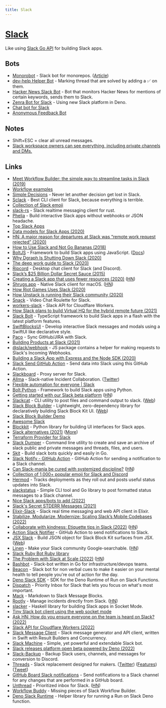 ```yaml
---
title: Slack
---
```


# [Slack](https://slack.com)

Like using [Slack Go API](https://github.com/slack-go/slack) for building Slack apps.

## Bots

- [Monorobot](https://github.com/ahrefs/monorobot) - Slack bot for monorepos. ([Article](https://tech.ahrefs.com/monorobot-a-slack-bot-for-monorepos-374260e2ca43))
- [dev-help Helper Bot](https://github.com/artsy/dev-help-helper-bot) - Marking thread that are solved by adding a ✅ on them.
- [Hacker News Slack Bot](https://github.com/steven-tey/hacker-news-slack-bot) - Bot that monitors Hacker News for mentions of certain keywords, sends them to Slack.
- [Zenra Bot for Slack](https://github.com/yusukebe/slack-zenra-bot) - Using new Slack platform in Deno.
- [Chat bot for Slack](https://github.com/scrapinghub/slackbot)
- [Anonymous Feedback Bot](https://charmbracelet.slack.com/apps/AH64TE3NC-anonymous-feedback-bot-by-opensay)

## Notes

- Shift+ESC = clear all unread messages.
- [Slack workspace owners can see everything, including private channels and DMs.](https://twitter.com/fasterthanlime/status/1452974665874423815)

## Links

- [Meet Workflow Builder: the simple way to streamline tasks in Slack (2019)](https://slackhq.com/automate-tasks-in-slack-with-workflow-builder)
- [Workflow examples](https://slack.com/intl/en-gb/slack-tips/workflow-builder-examples)
- [Simple Decisions](https://simplepoll.rocks/decisions/) - Never let another decision get lost in Slack.
- [Sclack](https://github.com/haskellcamargo/sclack) - Best CLI client for Slack, because everything is terrible.
- [Collection of Slack emoji](https://github.com/snipe/awesome-emoji)
- [slack-rs](https://github.com/slack-rs/slack-rs) - Slack realtime messaging client for rust.
- [Phelia](https://github.com/maxchehab/phelia) - Build interactive Slack apps without webhooks or JSON headache.
- [Top Slack Apps](https://slackrank.wilhelmklopp.com/)
- [Data models for Slack Apps (2020)](https://wilhelmklopp.com/posts/slack-database-modelling/)
- [HN: A major reason for departures at Slack was “remote work request rejected” (2020)](https://news.ycombinator.com/item?id=23297113)
- [How to Use Slack and Not Go Bananas (2018)](https://pspdfkit.com/blog/2018/how-to-use-slack-and-not-go-bananas/)
- [BoltJS](https://github.com/slackapi/bolt-js) - Framework to build Slack apps using JavaScript. ([Docs](https://slack.dev/bolt-js))
- [Why Dgraph Is Shutting Down Slack (2020)](https://dgraph.io/blog/post/dgraph-shutting-slack-using-discourse/)
- [The deep work guide to Slack (2020)](https://www.arun.is/blog/slack-guide/)
- [Ripcord](https://cancel.fm/ripcord/) - Desktop chat client for Slack (and Discord).
- [Slack’s \$25 Billion Dollar Secret Sauce (2015)](https://medium.com/@awilkinson/slack-s-2-8-billion-dollar-secret-sauce-5c5ec7117908)
- [Creating a Slack app that uses fewer resources (2020)](https://kofi.sexy/blog/slack-app-fewer-resources) ([HN](https://news.ycombinator.com/item?id=24743790))
- [Shrugs.app](https://shrugs.app/) - Native Slack client for macOS. ([HN](https://news.ycombinator.com/item?id=31926594))
- [How Riot Games Uses Slack (2020)](https://technology.riotgames.com/news/how-riot-games-uses-slack)
- [How Unstack is running their Slack community (2020)](https://buildwithusers.substack.com/p/a-peek-into-how-unstack-is-running)
- [Snack](https://aboutsnack.com/) - Video Chat Roulette for Slack.
- [workers-slack](https://github.com/sagi/workers-slack) - Slack API for Cloudflare Workers.
- [How Slack plans to build Virtual HQ for the hybrid remote future (2021)](https://twitter.com/noah_weiss/status/1375136823404605443)
- [Slack Bolt](https://github.com/KhushrajRathod/slack-bolt) - TypeScript framework to build Slack apps in a flash with the latest platform features.
- [SwiftBlocksUI](https://github.com/SwiftBlocksUI/SwiftBlocksUI) - Develop interactive Slack messages and modals using a SwiftUI like declarative style.
- [Paco](https://pacohq.com/) - Sync GitHub/JIRA with Slack.
- [Building Products at Slack (2021)](https://newsletter.bringthedonuts.com/p/building-products-at-slack)
- [@slack/webhook](https://www.npmjs.com/package/@slack/webhook) - JS package contains a helper for making requests to Slack's Incoming Webhooks.
- [Building a Slack App with Express and the Node SDK (2020)](https://www.javascriptjanuary.com/blog/building-a-slack-app-with-express-and-the-node-sdk)
- [Slack Send GitHub Action](https://github.com/slackapi/slack-github-action) - Send data into Slack using this GitHub Action.
- [Slackboard](https://github.com/cubicdaiya/slackboard) - Proxy server for Slack.
- [Allma](https://allma.io/) - Slack-native Incident Collaboration. ([Twitter](https://twitter.com/tryallma))
- [Flexible automation for everyone | Slack](https://api.slack.com/future)
- [Bolt Python](https://github.com/slackapi/bolt-python) - Framework to build Slack apps using Python.
- [Getting started with our Slack beta platform](https://api.slack.com/future/get-started) ([HN](https://news.ycombinator.com/item?id=29254197))
- [Slackcat](https://github.com/bcicen/slackcat) - CLI utility to post files and command output to slack. ([Web](http://slackcat.chat/))
- [Slack Block Builder](https://github.com/raycharius/slack-block-builder) - Lightweight, zero-dependency library for declaratively building Slack Block Kit UI. ([Web](https://www.blockbuilder.dev/#/))
- [Slack Block Builder Demo](https://github.com/raycharius/slack-block-builder-demo)
- [Awesome Slack](https://github.com/matiassingers/awesome-slack)
- [Blockkit](https://github.com/imryche/blockkit) - Python library for building UI interfaces for Slack apps.
- [Slack alternatives (2021)](https://twitter.com/sdw/status/1468308805939122181) ([More](https://twitter.com/sandofsky/status/1468259582317240321))
- [Terraform Provider for Slack](https://github.com/TimDurward/terraform-provider-slack)
- [Slack Dumper](https://github.com/rusq/slackdump) - Command line utility to create and save an archive of slack public and private messages and threads, files, and users.
- [Skit](https://github.com/spy16/skit) - Build slack bots quickly and easily in Go.
- [Slack Notify - GitHub Action](https://github.com/rtCamp/action-slack-notify) - GitHub Action for sending a notification to a Slack channel.
- [Can Slack-mania be cured with systemized discipline?](https://brandur.org/fragments/slack-mania) ([HN](https://news.ycombinator.com/item?id=30356901))
- [Collection of 1,000+ popular emoji for Slack and Discord](https://github.com/seanprashad/slackmoji)
- [Hermod](https://github.com/uswitch/hermod) - Tracks deployments as they roll out and posts useful status updates into Slack.
- [slackstatus](https://github.com/pteich/slackstatus) - Simple CLI tool and Go library to post formatted status messages to a Slack channel.
- [Nice Slack apps/bots to add (2022)](https://twitter.com/coreyhainesco/status/1503521371267088387)
- [Slack's Secret STDERR Messages (2021)](https://www.brendangregg.com/blog/2021-08-27/slack-crashes-secret-stderr.html)
- [Elixir-Slack](https://github.com/BlakeWilliams/Elixir-Slack) - Slack real time messaging and web API client in Elixir.
- [Stabilize, Modularize, Modernize: Scaling Slack’s Mobile Codebases (2022)](https://slack.engineering/stabilize-modularize-modernize-scaling-slacks-mobile-codebases-2/)
- [Collaborate with kindness: Etiquette tips in Slack (2022)](https://slack.com/intl/en-gb/blog/collaboration/etiquette-tips-in-slack) ([HN](https://news.ycombinator.com/item?id=30835070))
- [Action Slack Notifier](https://github.com/actions-ecosystem/action-slack-notifier) - GitHub Action to send notifications to Slack.
- [JSX Slack](https://github.com/yhatt/jsx-slack) - Build JSON object for Slack Block Kit surfaces from JSX. ([Web](https://jsx-slack.netlify.app/))
- [Linen](https://www.linen.dev/) - Make your Slack community Google-searchable. ([HN](https://news.ycombinator.com/item?id=31168882))
- [Slack Ruby Bot Ruby library](https://github.com/slack-ruby/slack-ruby-bot)
- [The Problem with Slack at Scale (2022)](https://liorn.substack.com/p/the-problem-with-slack?s=r) ([HN](https://news.ycombinator.com/item?id=31323227))
- [Bashbot](https://github.com/mathew-fleisch/bashbot) - Slack-bot written in Go for infrastructure/devops teams.
- [Beacon](https://github.com/dominikwilkowski/beacon) - Slack bot for non verbal cues to make it easier on your mental health to tell people you're out of action for the day.
- [Deno Slack SDK](https://github.com/slackapi/deno-slack-sdk) - SDK for the Deno Runtime of Run on Slack Functions.
- [Dispatch](https://www.dispatch.do/) - Priority Inbox for Slack that lets you focus on what's most important.
- [Mack](https://github.com/tryfabric/mack) - Markdown to Slack Message Blocks.
- [Rootly](https://rootly.com/) - Manage incidents directly from Slack. ([HN](https://news.ycombinator.com/item?id=31653985))
- [slacker](https://github.com/velveteer/slacker) - Haskell library for building Slack apps in Socket Mode.
- [Tiny Slack bot client using the web socket mode](https://github.com/ikawaha/slackbot)
- [Ask HN: How do you ensure everyone on the team is heard on Slack? (2022)](https://news.ycombinator.com/item?id=31943016)
- [Slack API for Cloudflare Workers (2022)](https://sagi.io/slack-api-for-cloudflare-workers/)
- [Slack Message Client](https://github.com/MPLew-is/slack-message-client) - Slack message generator and API client, written in Swift with Result Builders and Concurrency.
- [Slack Machine](https://github.com/DonDebonair/slack-machine) - Simple, yet powerful and extendable Slack bot.
- [Slack releases platform open beta powered by Deno (2022)](https://deno.com/blog/slack-open-beta)
- [Slack-Backup](https://github.com/edemaine/slack-backup) - Backup Slack users, channels, and messages for conversion to Discord.
- [Threads](https://threads.com/) - Slack replacement designed for makers. ([Twitter](https://twitter.com/Threads)) ([Features](https://twitter.com/rousseaukazi/status/1574791299600769024)) ([Tweet](https://twitter.com/joxxnie/status/1582436119060172800))
- [GitHub Board Slack notifications](https://github.com/nearform/github-board-slack-notifications) - Send notifications to a Slack channel for any changes that are performed in a GitHub board.
- [Unthread](https://unthread.io/home) - Prioritized inbox for Slack. ([HN](https://news.ycombinator.com/item?id=33593456))
- [Workflow Buddy](https://github.com/happybara-io/WorkflowBuddy) - Missing pieces of Slack Workflow Builder.
- [Deno Slack Runtime](https://github.com/slackapi/deno-slack-runtime) - Helper library for running a Run on Slack Deno function.
